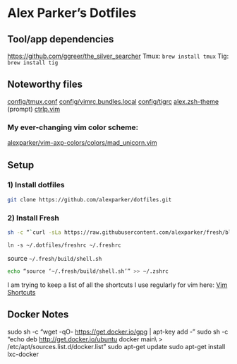# Alex Parker’s Dotfiles

## Tool/app dependencies
https://github.com/ggreer/the_silver_searcher
Tmux: `brew install tmux`
Tig: `brew install tig`


## Noteworthy files
[config/tmux.conf](https://github.com/alexparker/dotfiles/blob/master/config/tmux.conf)
[config/vimrc.bundles.local](https://github.com/alexparker/dotfiles/blob/master/config/vimrc.bundles.local)
[config/tigrc](https://github.com/alexparker/dotfiles/blob/master/config/tigrc)
[alex.zsh-theme](https://github.com/alexparker/dotfiles/blob/master/alex.zsh-theme) (prompt)
[ctrlp.vim](https://github.com/alexparker/dotfiles/blob/master/config/vimrc.options.ctrlp)



### My ever-changing vim color scheme:
[alexparker/vim-axp-colors/colors/mad_unicorn.vim](https://github.com/alexparker/vim-axp-colors/blob/master/colors/mad_unicorn.vim)


## Setup

### 1) Install dotfiles

```sh
git clone https://github.com/alexparker/dotfiles.git
```

### 2) Install Fresh

```sh
sh -c “`curl -sLa https://raw.githubusercontent.com/alexparker/fresh/blob/master/install.sh`”
````

`ln -s ~/.dotfiles/freshrc ~/.freshrc`

source `~/.fresh/build/shell.sh`
```sh
echo “source ‘~/.fresh/build/shell.sh’” >> ~/.zshrc
```

I am trying to keep a list of all the shortcuts I use regularly for vim here:
[Vim Shortcuts](vim-shortcuts.md)



## Docker Notes

sudo sh -c “wget -qO- https://get.docker.io/gpg | apt-key add -”
sudo sh -c “echo deb http://get.docker.io/ubuntu docker main\ > /etc/apt/sources.list.d/docker.list”
sudo apt-get update
sudo apt-get install lxc-docker
